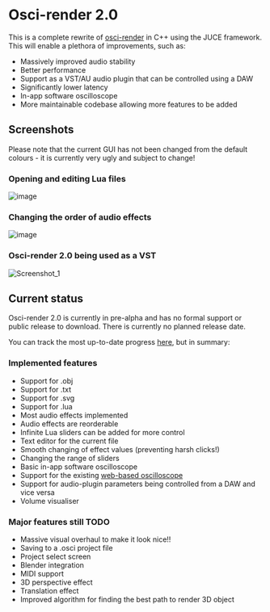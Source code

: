 # Osci-render 2.0

This is a complete rewrite of [osci-render](https://github.com/jameshball/osci-render) in C++ using the JUCE framework. This will enable a plethora of improvements, such as:

- Massively improved audio stability
- Better performance
- Support as a VST/AU audio plugin that can be controlled using a DAW
- Significantly lower latency
- In-app software oscilloscope
- More maintainable codebase allowing more features to be added

## Screenshots

Please note that the current GUI has not been changed from the default colours - it is currently very ugly and subject to change!

### Opening and editing Lua files

![image](https://github.com/jameshball/osci-render-juce/assets/38670946/2f373833-a4ad-4be3-8cef-8d0745a39a35)

### Changing the order of audio effects

![image](https://github.com/jameshball/osci-render-juce/assets/38670946/7860dee3-4793-4e4b-954c-4e6fbe277066)

### Osci-render 2.0 being used as a VST

![Screenshot_1](https://github.com/jameshball/osci-render-juce/assets/38670946/b98108c6-d78d-448e-9209-c15dba757a15)

## Current status

Osci-render 2.0 is currently in pre-alpha and has no formal support or public release to download. There is currently no planned release date.

You can track the most up-to-date progress [here](https://github.com/users/jameshball/projects/2), but in summary:

### Implemented features

- Support for .obj
- Support for .txt
- Support for .svg
- Support for .lua
- Most audio effects implemented
- Audio effects are reorderable
- Infinite Lua sliders can be added for more control
- Text editor for the current file
- Smooth changing of effect values (preventing harsh clicks!)
- Changing the range of sliders
- Basic in-app software oscilloscope
- Support for the existing [web-based oscilloscope](https://james.ball.sh/oscilloscope)
- Support for audio-plugin parameters being controlled from a DAW and vice versa
- Volume visualiser

### Major features still TODO

- Massive visual overhaul to make it look nice!!
- Saving to a .osci project file
- Project select screen
- Blender integration
- MIDI support
- 3D perspective effect
- Translation effect
- Improved algorithm for finding the best path to render 3D object
